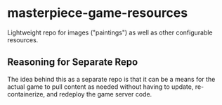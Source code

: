 # masterpiece-game-resources
Lightweight repo for images ("paintings") as well as other configurable resources.

## Reasoning for Separate Repo
The idea behind this as a separate repo is that it can be a means for the actual game to pull content as needed without having to update, re-containerize, and redeploy the game server code.